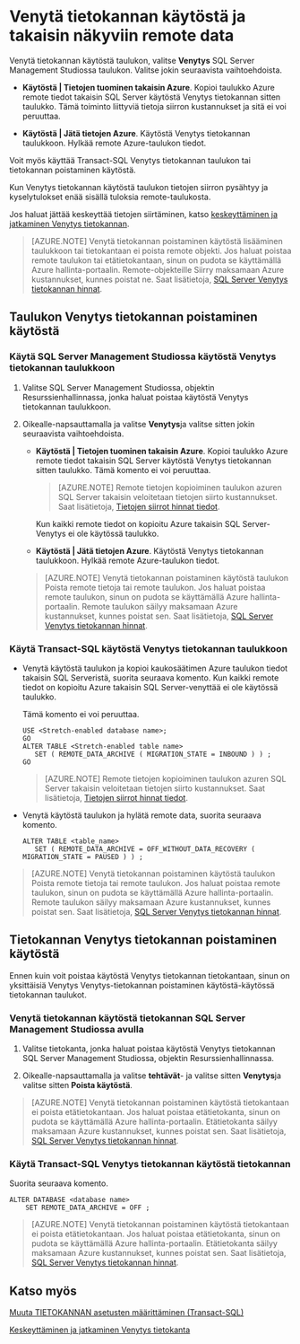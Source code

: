 <properties
    pageTitle="Venytä tietokannan käytöstä ja takaisin näkyviin remote data | Microsoft Azure"
    description="Lisätietoja taulukon Venytys tietokannan käytöstä ja voit myös tuoda takaisin remote tietoja."
    services="sql-server-stretch-database"
    documentationCenter=""
    authors="douglaslMS"
    manager="jhubbard"
    editor=""/>

<tags
    ms.service="sql-server-stretch-database"
    ms.workload="data-management"
    ms.tgt_pltfrm="na"
    ms.devlang="na"
    ms.topic="article"
    ms.date="08/05/2016"
    ms.author="douglasl"/>

# <a name="disable-stretch-database-and-bring-back-remote-data"></a>Venytä tietokannan käytöstä ja takaisin näkyviin remote data

Venytä tietokannan käytöstä taulukon, valitse **Venytys** SQL Server Management Studiossa taulukon. Valitse jokin seuraavista vaihtoehdoista.

-   **Käytöstä | Tietojen tuominen takaisin Azure**. Kopioi taulukko Azure remote tiedot takaisin SQL Server käytöstä Venytys tietokannan sitten taulukko. Tämä toiminto liittyviä tietoja siirron kustannukset ja sitä ei voi peruuttaa.

-   **Käytöstä | Jätä tietojen Azure**. Käytöstä Venytys tietokannan taulukkoon.  Hylkää remote Azure-taulukon tiedot.

Voit myös käyttää Transact\-SQL Venytys tietokannan taulukon tai tietokannan poistaminen käytöstä.

Kun Venytys tietokannan käytöstä taulukon tietojen siirron pysähtyy ja kyselytulokset enää sisällä tuloksia remote-taulukosta.

Jos haluat jättää keskeyttää tietojen siirtäminen, katso [keskeyttäminen ja jatkaminen Venytys tietokannan](sql-server-stretch-database-pause.md).

>   [AZURE.NOTE] Venytä tietokannan poistaminen käytöstä lisääminen taulukkoon tai tietokantaan ei poista remote objekti. Jos haluat poistaa remote taulukon tai etätietokantaan, sinun on pudota se käyttämällä Azure hallinta-portaalin. Remote-objekteille Siirry maksamaan Azure kustannukset, kunnes poistat ne. Saat lisätietoja, [SQL Server Venytys tietokannan hinnat](https://azure.microsoft.com/pricing/details/sql-server-stretch-database/).

## <a name="disable-stretch-database-for-a-table"></a>Taulukon Venytys tietokannan poistaminen käytöstä

### <a name="use-sql-server-management-studio-to-disable-stretch-database-for-a-table"></a>Käytä SQL Server Management Studiossa käytöstä Venytys tietokannan taulukkoon

1.  Valitse SQL Server Management Studiossa, objektin Resurssienhallinnassa, jonka haluat poistaa käytöstä Venytys tietokannan taulukkoon.

2.  Oikealle\-napsauttamalla ja valitse **Venytys**ja valitse sitten jokin seuraavista vaihtoehdoista.

    -   **Käytöstä | Tietojen tuominen takaisin Azure**. Kopioi taulukko Azure remote tiedot takaisin SQL Server käytöstä Venytys tietokannan sitten taulukko. Tämä komento ei voi peruuttaa.

        >   [AZURE.NOTE] Remote tietojen kopioiminen taulukon azuren SQL Server takaisin veloitetaan tietojen siirto kustannukset. Saat lisätietoja, [Tietojen siirrot hinnat tiedot](https://azure.microsoft.com/pricing/details/data-transfers/).

        Kun kaikki remote tiedot on kopioitu Azure takaisin SQL Server-Venytys ei ole käytössä taulukko.

    -   **Käytöstä | Jätä tietojen Azure**. Käytöstä Venytys tietokannan taulukkoon.  Hylkää remote Azure-taulukon tiedot.

    >   [AZURE.NOTE] Venytä tietokannan poistaminen käytöstä taulukon Poista remote tietoja tai remote taulukon. Jos haluat poistaa remote taulukon, sinun on pudota se käyttämällä Azure hallinta-portaalin. Remote taulukon säilyy maksamaan Azure kustannukset, kunnes poistat sen. Saat lisätietoja, [SQL Server Venytys tietokannan hinnat](https://azure.microsoft.com/pricing/details/sql-server-stretch-database/).

### <a name="use-transact-sql-to-disable-stretch-database-for-a-table"></a>Käytä Transact\-SQL käytöstä Venytys tietokannan taulukkoon

-   Venytä käytöstä taulukon ja kopioi kaukosäätimen Azure taulukon tiedot takaisin SQL Serveristä, suorita seuraava komento. Kun kaikki remote tiedot on kopioitu Azure takaisin SQL Server-venyttää ei ole käytössä taulukko.

    Tämä komento ei voi peruuttaa.

    ```tsql
    USE <Stretch-enabled database name>;
    GO
    ALTER TABLE <Stretch-enabled table name>  
       SET ( REMOTE_DATA_ARCHIVE ( MIGRATION_STATE = INBOUND ) ) ;
    GO
    ```
    >   [AZURE.NOTE] Remote tietojen kopioiminen taulukon azuren SQL Server takaisin veloitetaan tietojen siirto kustannukset. Saat lisätietoja, [Tietojen siirrot hinnat tiedot](https://azure.microsoft.com/pricing/details/data-transfers/).

-   Venytä käytöstä taulukon ja hylätä remote data, suorita seuraava komento.

    ```tsql
    ALTER TABLE <table_name>
       SET ( REMOTE_DATA_ARCHIVE = OFF_WITHOUT_DATA_RECOVERY ( MIGRATION_STATE = PAUSED ) ) ;
    ```

>   [AZURE.NOTE] Venytä tietokannan poistaminen käytöstä taulukon Poista remote tietoja tai remote taulukon. Jos haluat poistaa remote taulukon, sinun on pudota se käyttämällä Azure hallinta-portaalin. Remote taulukon säilyy maksamaan Azure kustannukset, kunnes poistat sen. Saat lisätietoja, [SQL Server Venytys tietokannan hinnat](https://azure.microsoft.com/pricing/details/sql-server-stretch-database/).

## <a name="disable-stretch-database-for-a-database"></a>Tietokannan Venytys tietokannan poistaminen käytöstä
Ennen kuin voit poistaa käytöstä Venytys tietokannan tietokantaan, sinun on yksittäisiä Venytys Venytys-tietokannan poistaminen käytöstä\-käytössä tietokannan taulukot.

### <a name="use-sql-server-management-studio-to-disable-stretch-database-for-a-database"></a>Venytä tietokannan käytöstä tietokannan SQL Server Management Studiossa avulla

1.  Valitse tietokanta, jonka haluat poistaa käytöstä Venytys tietokannan SQL Server Management Studiossa, objektin Resurssienhallinnassa.

2.  Oikealle\-napsauttamalla ja valitse **tehtävät**- ja valitse sitten **Venytys**ja valitse sitten **Poista käytöstä**.

>   [AZURE.NOTE] Venytä tietokannan poistaminen käytöstä tietokantaan ei poista etätietokantaan. Jos haluat poistaa etätietokanta, sinun on pudota se käyttämällä Azure hallinta-portaalin. Etätietokanta säilyy maksamaan Azure kustannukset, kunnes poistat sen. Saat lisätietoja, [SQL Server Venytys tietokannan hinnat](https://azure.microsoft.com/pricing/details/sql-server-stretch-database/).

### <a name="use-transact-sql-to-disable-stretch-database-for-a-database"></a>Käytä Transact\-SQL Venytys tietokannan käytöstä tietokannan
Suorita seuraava komento.

```tsql
ALTER DATABASE <database name>
    SET REMOTE_DATA_ARCHIVE = OFF ;
```

>   [AZURE.NOTE] Venytä tietokannan poistaminen käytöstä tietokantaan ei poista etätietokantaan. Jos haluat poistaa etätietokanta, sinun on pudota se käyttämällä Azure hallinta-portaalin. Etätietokanta säilyy maksamaan Azure kustannukset, kunnes poistat sen. Saat lisätietoja, [SQL Server Venytys tietokannan hinnat](https://azure.microsoft.com/pricing/details/sql-server-stretch-database/).

## <a name="see-also"></a>Katso myös

[Muuta TIETOKANNAN asetusten määrittäminen (Transact-SQL)](https://msdn.microsoft.com/library/bb522682.aspx)

[Keskeyttäminen ja jatkaminen Venytys tietokanta](sql-server-stretch-database-pause.md)
